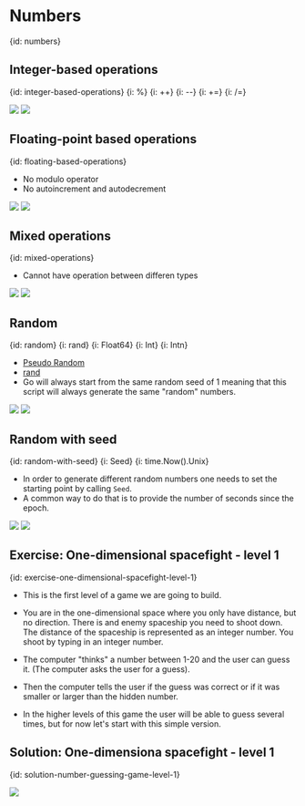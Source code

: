 # Numbers
{id: numbers}

## Integer-based operations
{id: integer-based-operations}
{i: %}
{i: ++}
{i: --}
{i: +=}
{i: /=}

![](examples/numbers-integers/numbers_integers.go)
![](examples/numbers-integers/numbers_integers.out)

## Floating-point based operations
{id: floating-based-operations}

* No modulo operator
* No autoincrement and autodecrement

![](examples/numbers-float/numbers_float.go)
![](examples/numbers-float/numbers_float.out)


## Mixed operations
{id: mixed-operations}

* Cannot have operation between differen types

![](examples/numbers-mix/numbers_mix.go)
![](examples/numbers-mix/numbers_mix.out)


## Random
{id: random}
{i: rand}
{i: Float64}
{i: Int}
{i: Intn}

* [Pseudo Random](https://en.wikipedia.org/wiki/Pseudorandom_number_generator)
* [rand](https://golang.org/pkg/math/rand/)
* Go will always start from the same random seed of 1 meaning that this script will always generate the same "random" numbers.

![](examples/random/random.go)
![](examples/random/random.out)


## Random with seed
{id: random-with-seed}
{i: Seed}
{i: time.Now().Unix}

* In order to generate different random numbers one needs to set the starting point by calling `Seed`.
* A common way to do that is to provide the number of seconds since the epoch.

![](examples/random-with-seed/random_with_seed.go)
![](examples/random-with-seed/random_with_seed.out)

## Exercise: One-dimensional spacefight - level 1
{id: exercise-one-dimensional-spacefight-level-1}

* This is the first level of a game we are going to build.
* You are in the one-dimensional space where you only have distance, but no direction. There is and enemy spaceship you need to shoot down. The distance of the spaceship is represented as an integer number. You shoot by typing in an integer number. 


* The computer "thinks" a number between 1-20 and the user can guess it. (The computer asks the user for a guess).
* Then the computer tells the user if the guess was correct or if it was smaller or larger than the hidden number.

* In the higher levels of this game the user will be able to guess several times, but for now let's start with this simple version.

## Solution: One-dimensiona spacefight - level 1
{id: solution-number-guessing-game-level-1}


![](examples/game1/game1.go)


